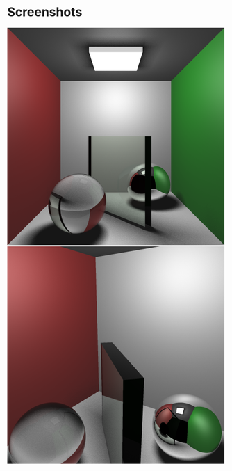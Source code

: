 # Screenshots
![Alt text](/screenshots/3aa_4shadow_tinted_glass_with_TIR_1.bmp?raw=true)
![Alt text](/screenshots/3aa_4shadow_tinted_glass_with_TIR_2.bmp?raw=true)
